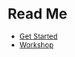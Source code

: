 ﻿# Read Me

- [Get Started](https://chillicream.com/docs/hotchocolate/v12/get-started-with-graphql-in-net-core)
- [Workshop](https://github.com/ChilliCream/graphql-workshop)